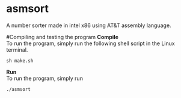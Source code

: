 # asmsort
A number sorter made in intel x86 using AT&amp;T assembly language.

#Compiling and testing the program
**Compile**<br/>
To run the program, simply run the following shell script in the Linux terminal.
```
sh make.sh
```
**Run**<br/>
To run the program, simply run
```
./asmsort
```
